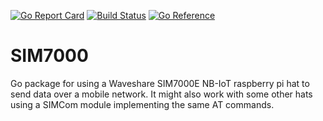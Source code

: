 [![Go Report Card](https://goreportcard.com/badge/github.com/LassiHeikkila/SIM7000)](https://goreportcard.com/report/github.com/LassiHeikkila/SIM7000)
[![Build Status](https://travis-ci.org/LassiHeikkila/SIM7000.svg?branch=main)](https://travis-ci.org/LassiHeikkila/SIM7000)
[![Go Reference](https://pkg.go.dev/badge/github.com/LassiHeikkila/SIM7000.svg)](https://pkg.go.dev/github.com/LassiHeikkila/SIM7000)
# SIM7000
Go package for using a Waveshare SIM7000E NB-IoT raspberry pi hat to send data over a mobile network.
It might also work with some other hats using a SIMCom module implementing the same AT commands.
